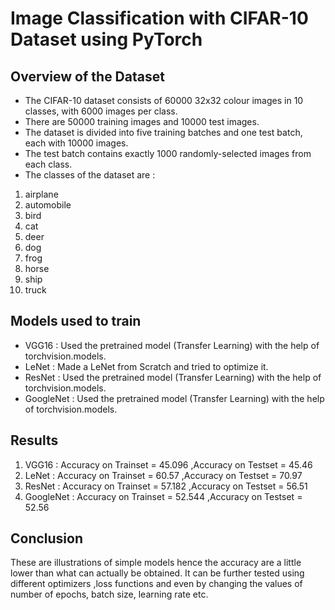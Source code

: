 # Image Classification with CIFAR-10 Dataset using PyTorch

## Overview of the Dataset
* The CIFAR-10 dataset consists of 60000 32x32 colour images in 10 classes, with 6000 images per class.
* There are 50000 training images and 10000 test images.
* The dataset is divided into five training batches and one test batch, each with 10000 images.
* The test batch contains exactly 1000 randomly-selected images from each class.
* The classes of the dataset are :
1. airplane
2. automobile
3. bird
4. cat
5. deer
6. dog
7. frog
8. horse
9. ship
10. truck
## Models used to train
* VGG16 : Used the pretrained model (Transfer Learning) with the help of torchvision.models.
* LeNet : Made a LeNet from Scratch and tried to optimize it.
* ResNet : Used the pretrained model (Transfer Learning) with the help of torchvision.models.
* GoogleNet : Used the pretrained model (Transfer Learning) with the help of torchvision.models.
## Results
1. VGG16 : Accuracy on Trainset = 45.096 ,Accuracy on Testset = 45.46
2. LeNet : Accuracy on Trainset = 60.57 ,Accuracy on Testset = 70.97
3. ResNet : Accuracy on Trainset = 57.182 ,Accuracy on Testset = 56.51
4. GoogleNet : Accuracy on Trainset = 52.544 ,Accuracy on Testset = 52.56
## Conclusion
These are illustrations of simple models hence the accuracy are a little lower than what can actually be obtained. It can be further 
tested using different optimizers ,loss functions and even by changing the values of number of epochs, batch size, learning rate etc.  
